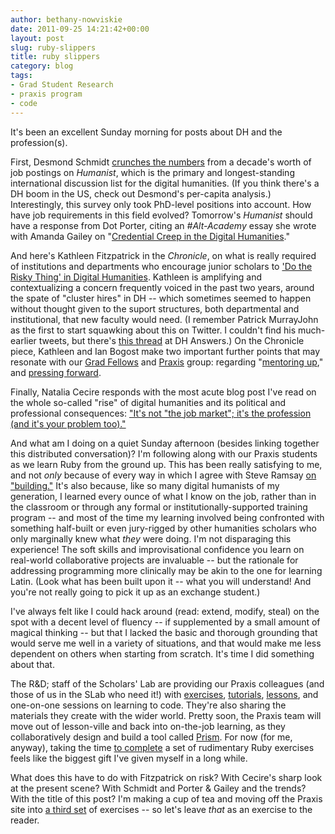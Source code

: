 ```yaml
---
author: bethany-nowviskie
date: 2011-09-25 14:21:42+00:00
layout: post
slug: ruby-slippers
title: ruby slippers
category: blog
tags:
- Grad Student Research
- praxis program
- code
---
```


It's been an excellent Sunday morning for posts about DH and the profession(s). 

First, Desmond Schmidt [crunches the numbers](http://lists.digitalhumanities.org/pipermail/humanist/2011-September/002464.html) from a decade's worth of job postings on _Humanist_, which is the primary and longest-standing international discussion list for the digital humanities. (If you think there's a DH boom in the US, check out Desmond's per-capita analysis.) Interestingly, this survey only took PhD-level positions into account.  How have job requirements in this field evolved? Tomorrow's _Humanist_ should have a response from Dot Porter, citing an _#Alt-Academy_ essay she wrote with Amanda Gailey on "[Credential Creep in the Digital Humanities](http://mediacommons.futureofthebook.org/alt-ac/pieces/credential-creep-digital-humanities)."

And here's Kathleen Fitzpatrick in the _Chronicle_, on what is really required of institutions and departments who encourage junior scholars to ['Do the Risky Thing' in Digital Humanities](http://chronicle.com/article/Do-the-Risky-Thing-in/129132/). Kathleen is amplifying and contextualizing a concern frequently voiced in the past two years, around the spate of "cluster hires" in DH -- which sometimes seemed to happen without thought given to the suport structures, both departmental and institutional, that new faculty would need. (I remember Patrick MurrayJohn as the first to start squawking about this on Twitter. I couldn't find his much-earlier tweets, but there's [this thread](http://digitalhumanities.org/answers/topic/who-supports-dh-at-your-institution-an-impromptu-survey) at DH Answers.) On the Chronicle piece, Kathleen and Ian Bogost make two important further points that may resonate with our [Grad Fellows](http://www2.scholarslab.org/about/fellowship.html) and [Praxis](http://praxis.scholarslab.org/) group: regarding "[mentoring up](http://twitter.com/#!/kfitz/status/117961209692688384)," and [pressing forward](http://twitter.com/#!/ibogost/status/117962782007230464).

Finally, Natalia Cecire responds with the most acute blog post I've read on the whole so-called "rise" of digital humanities and its political and professional consequences: ["It's not "the job market"; it's the profession (and it's your problem too)."](http://nataliacecire.blogspot.com/2011/09/its-not-job-market-its-profession-and.html)

And what am I doing on a quiet Sunday afternoon (besides linking together this distributed conversation)? I'm following along with our Praxis students as we learn Ruby from the ground up. This has been really satisfying to me, and not _only_ because of every way in which I agree with Steve Ramsay [on "building."](http://lenz.unl.edu/papers/2011/01/11/on-building.html) It's also because, like so many digital humanists of my generation, I learned every ounce of what I know on the job, rather than in the classroom or through any formal or institutionally-supported training program -- and most of the time my learning involved being confronted with something half-built or even jury-rigged by other humanities scholars who only marginally knew what _they_ were doing. I'm not disparaging this experience! The soft skills and improvisational confidence you learn on real-world collaborative projects are invaluable -- but the rationale for addressing programming more clinically may be akin to the one for learning Latin. (Look what has been built upon it -- what you will understand! And you're not really going to pick it up as an exchange student.) 

I've always felt like I could hack around (read: extend, modify, steal) on the spot with a decent level of fluency -- if supplemented by a small amount of magical thinking -- but that I lacked the basic and thorough grounding that would serve me well in a variety of situations, and that would make me less dependent on others when starting from scratch.  It's time I did something about that.

The R&D; staff of the Scholars' Lab are providing our Praxis colleagues (and those of us in the SLab who need it!) with [exercises](http://praxis.scholarslab.org/exercises/), [tutorials](http://praxis.scholarslab.org/tutorials/), [lessons](http://praxis.scholarslab.org/topics/intro-to-programming/), and one-on-one sessions on learning to code. They're also sharing the materials they create with the wider world. Pretty soon, the Praxis team will move out of lesson-ville and back into on-the-job learning, as they collaboratively design and build a tool called [Prism](http://nowviskie.org/2011/praxis-and-prism/).  For now (for me, anyway), taking the time [to complete](https://github.com/nowviskie/PraxisExercises) a set of rudimentary Ruby exercises feels like the biggest gift I've given myself in a long while.

What does this have to do with Fitzpatrick on risk? With Cecire's sharp look at the present scene? With Schmidt and Porter & Gailey and the trends? With the title of this post? I'm making a cup of tea and moving off the Praxis site into [a third set](http://ruby.learncodethehardway.org/) of exercises -- so let's leave _that_ as an exercise to the reader.
